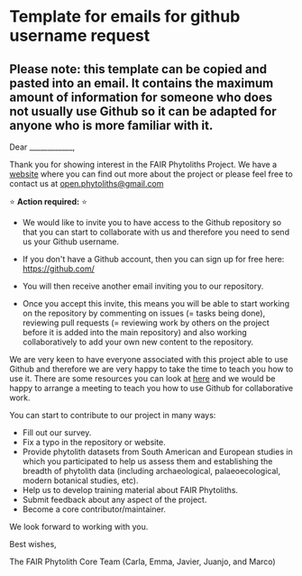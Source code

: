 # Template for emails for github username request

## Please note: this template can be copied and pasted into an email. It contains the maximum amount of information for someone who does not usually use Github so it can be adapted for anyone who is more familiar with it. 


Dear ____________,

Thank you for showing interest in the FAIR Phytoliths Project. We have a [website](https://open-phytoliths.github.io/FAIR-phytoliths/) where you can find out more about the project or please feel free to contact us at open.phytoliths@gmail.com

:star: **Action required:** ⭐ 

* We would like to invite you to have access to the Github repository so that you can start to collaborate with us and therefore you need to send us your Github username.

* If you don't have a Github account, then you can sign up for free here: https://github.com/

* You will then receive another email inviting you to our repository. 

* Once you accept this invite, this means you will be able to start working on the repository by commenting on issues (= tasks being done), reviewing pull requests (= reviewing work by others on the project before it is added into the main repository) and also working collaboratively to add your own new content to the repository. 

We are very keen to have everyone associated with this project able to use Github and therefore we are very happy to take the time to teach you how to use it. There are some resources you can look at [here]( ) and we would be happy to arrange a meeting to teach you how to use Github for collaborative work. 

You can start to contribute to our project in many ways:
* Fill out our survey.
* Fix a typo in the repository or website.
* Provide phytolith datasets from South American and European studies in which you participated to help us assess them and establishing the breadth of phytolith data (including archaeological, palaeoecological, modern botanical studies, etc).
* Help us to develop training material about FAIR Phytoliths.
* Submit feedback about any aspect of the project. 
* Become a core contributor/maintainer.

We look forward to working with you.

Best wishes,

The FAIR Phytolith Core Team (Carla, Emma, Javier, Juanjo, and Marco)

